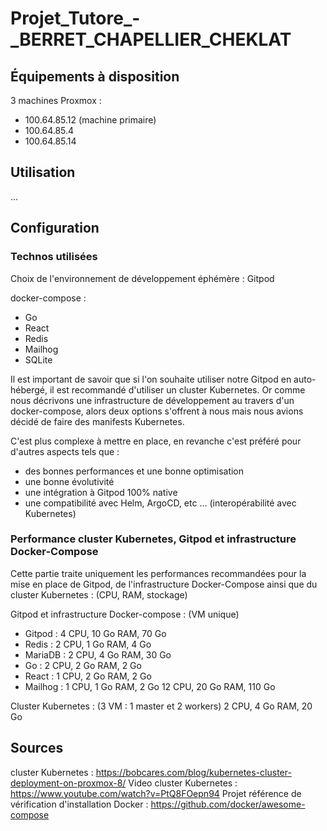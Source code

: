 # Projet_Tutore_-_BERRET_CHAPELLIER_CHEKLAT

## Équipements à disposition

3 machines Proxmox :
- 100.64.85.12 (machine primaire)
- 100.64.85.4
- 100.64.85.14


## Utilisation

...


## Configuration

### Technos utilisées

Choix de l'environnement de développement éphémère :
Gitpod

docker-compose :
- Go
- React
- Redis
- Mailhog
- SQLite

Il est important de savoir que si l'on souhaite utiliser notre Gitpod en auto-hébergé, il est recommandé d'utiliser un 
cluster Kubernetes. Or comme nous décrivons une infrastructure de développement au travers d'un docker-compose, alors 
deux options s'offrent à nous mais nous avions décidé de faire des manifests Kubernetes.

C'est plus complexe à mettre en place, en revanche c'est préféré pour d'autres aspects tels que :
- des bonnes performances et une bonne optimisation
- une bonne évolutivité
- une intégration à Gitpod 100% native
- une compatibilité avec Helm, ArgoCD, etc ... (interopérabilité avec Kubernetes)


### Performance cluster Kubernetes, Gitpod et infrastructure Docker-Compose

Cette partie traite uniquement les performances recommandées pour la mise en place de Gitpod, de l'infrastructure Docker-Compose
ainsi que du cluster Kubernetes : (CPU, RAM, stockage)

Gitpod et infrastructure Docker-compose : (VM unique)
- Gitpod :          4 CPU, 10 Go RAM, 70 Go 
- Redis :           2 CPU, 1 Go RAM, 4 Go
- MariaDB :         2 CPU, 4 Go RAM, 30 Go
- Go :              2 CPU, 2 Go RAM, 2 Go
- React :           1 CPU, 2 Go RAM, 2 Go
- Mailhog :         1 CPU, 1 Go RAM, 2 Go
12 CPU, 20 Go RAM, 110 Go

Cluster Kubernetes : (3 VM : 1 master et 2 workers)
2 CPU, 4 Go RAM, 20 Go


## Sources

cluster Kubernetes : https://bobcares.com/blog/kubernetes-cluster-deployment-on-proxmox-8/
Video cluster Kubernetes : https://www.youtube.com/watch?v=PtQ8FOepn94
Projet référence de vérification d'installation Docker : https://github.com/docker/awesome-compose 